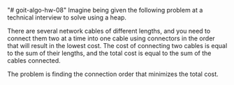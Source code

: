 "# goit-algo-hw-08" 
Imagine being given the following problem at a technical interview to solve using a heap.

There are several network cables of different lengths, and you need to connect them two at a time into one cable using connectors in the order that will result in the lowest cost. The cost of connecting two cables is equal to the sum of their lengths, and the total cost is equal to the sum of the cables connected.

The problem is finding the connection order that minimizes the total cost.
